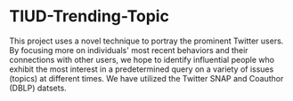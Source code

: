 # TIUD-Trending-Topic
This project uses a novel technique to portray the prominent Twitter users. By focusing more on individuals' most recent behaviors and their connections with other users, we hope to identify influential people who exhibit the most interest in a predetermined query on a variety of issues (topics) at different times. We have utilized the Twitter SNAP and Coauthor (DBLP) datsets.

